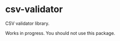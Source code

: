 csv-validator
=============

CSV validator library.

Works in progress. You should not use this package.
